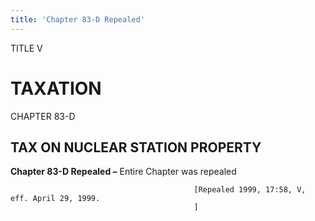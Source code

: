 ```yaml
---
title: 'Chapter 83-D Repealed'
---
```


TITLE V
                                             
TAXATION
========

CHAPTER 83-D
                                             
TAX ON NUCLEAR STATION PROPERTY
-------------------------------

**Chapter 83-D Repealed –** Entire Chapter was repealed


                                             [Repealed 1999, 17:58, V, eff. April 29, 1999.
                                             ]
